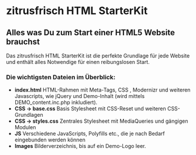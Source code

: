 # zitrusfrisch HTML StarterKit

## Alles was Du zum Start einer HTML5 Website brauchst

Das zitrusfrisch HTML StarterKit ist die perfekte Grundlage für jede Website und enthält alles Notwendige für einen reibungslosen Start.

### Die wichtigsten Dateien im Überblick:

* **index.html**
HTML-Rahmen mit Meta-Tags, CSS , Modernizr und weiteren Javascripts, wie jQuery und Demo-Inhalt (wird mittels DEMO_content.inc.php inkludiert).
* **CSS -> base.css**
Basis Stylesheet mit CSS-Reset und weiteren CSS-Grundlagen
* **CSS -> styles.css**
Zentrales Stylesheet mit MediaQueries und gängigen Modulen
* **JS**
Verschiedene JavaScripts, Polyfills etc., die je nach Bedarf eingebunden werden können
* **Images**
Bilderverzeichnis, bis auf ein Demo-Logo leer.
